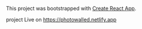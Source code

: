 This project was bootstrapped with [Create React App](https://github.com/facebook/create-react-app).

project Live on https://photowalled.netlify.app
